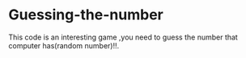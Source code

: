 # Guessing-the-number
This code is an interesting game ,you need to guess the number that computer has(random number)!!.
